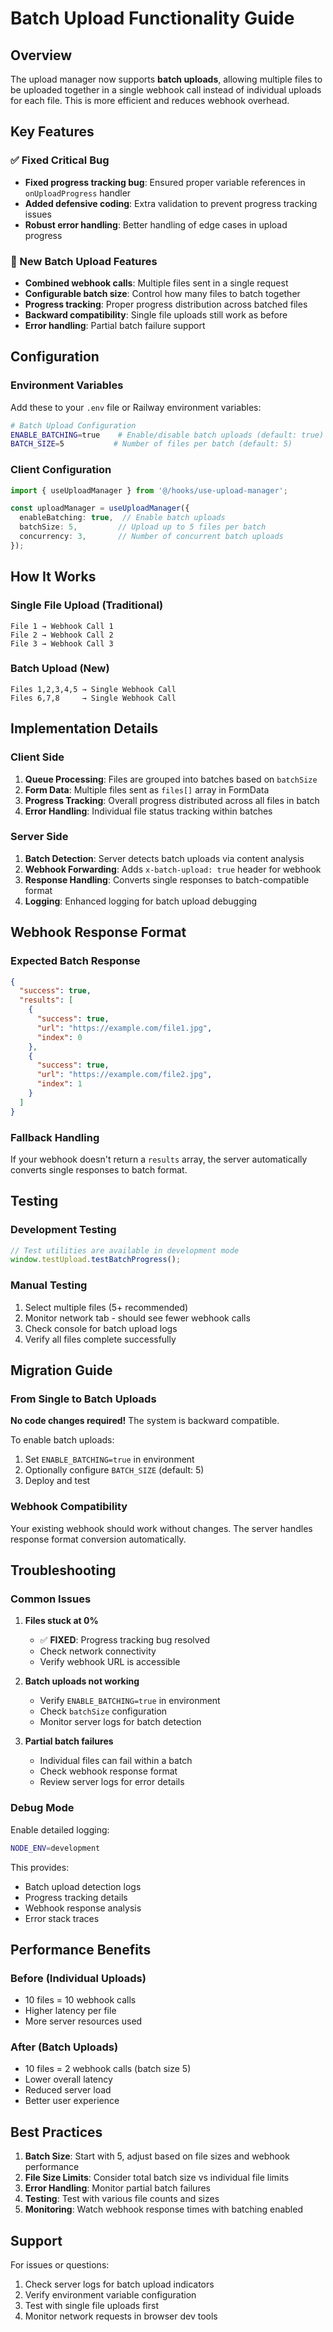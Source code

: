 # Batch Upload Functionality Guide

## Overview

The upload manager now supports **batch uploads**, allowing multiple files to be uploaded together in a single webhook call instead of individual uploads for each file. This is more efficient and reduces webhook overhead.

## Key Features

### ✅ Fixed Critical Bug
- **Fixed progress tracking bug**: Ensured proper variable references in `onUploadProgress` handler
- **Added defensive coding**: Extra validation to prevent progress tracking issues
- **Robust error handling**: Better handling of edge cases in upload progress

### 🚀 New Batch Upload Features
- **Combined webhook calls**: Multiple files sent in a single request
- **Configurable batch size**: Control how many files to batch together
- **Progress tracking**: Proper progress distribution across batched files
- **Backward compatibility**: Single file uploads still work as before
- **Error handling**: Partial batch failure support

## Configuration

### Environment Variables

Add these to your `.env` file or Railway environment variables:

```bash
# Batch Upload Configuration
ENABLE_BATCHING=true    # Enable/disable batch uploads (default: true)
BATCH_SIZE=5           # Number of files per batch (default: 5)
```

### Client Configuration

```typescript
import { useUploadManager } from '@/hooks/use-upload-manager';

const uploadManager = useUploadManager({
  enableBatching: true,  // Enable batch uploads
  batchSize: 5,         // Upload up to 5 files per batch
  concurrency: 3,       // Number of concurrent batch uploads
});
```

## How It Works

### Single File Upload (Traditional)
```
File 1 → Webhook Call 1
File 2 → Webhook Call 2  
File 3 → Webhook Call 3
```

### Batch Upload (New)
```
Files 1,2,3,4,5 → Single Webhook Call
Files 6,7,8     → Single Webhook Call
```

## Implementation Details

### Client Side

1. **Queue Processing**: Files are grouped into batches based on `batchSize`
2. **Form Data**: Multiple files sent as `files[]` array in FormData
3. **Progress Tracking**: Overall progress distributed across all files in batch
4. **Error Handling**: Individual file status tracking within batches

### Server Side

1. **Batch Detection**: Server detects batch uploads via content analysis
2. **Webhook Forwarding**: Adds `x-batch-upload: true` header for webhook
3. **Response Handling**: Converts single responses to batch-compatible format
4. **Logging**: Enhanced logging for batch upload debugging

## Webhook Response Format

### Expected Batch Response
```json
{
  "success": true,
  "results": [
    {
      "success": true,
      "url": "https://example.com/file1.jpg",
      "index": 0
    },
    {
      "success": true, 
      "url": "https://example.com/file2.jpg",
      "index": 1
    }
  ]
}
```

### Fallback Handling
If your webhook doesn't return a `results` array, the server automatically converts single responses to batch format.

## Testing

### Development Testing
```typescript
// Test utilities are available in development mode
window.testUpload.testBatchProgress();
```

### Manual Testing
1. Select multiple files (5+ recommended)
2. Monitor network tab - should see fewer webhook calls
3. Check console for batch upload logs
4. Verify all files complete successfully

## Migration Guide

### From Single to Batch Uploads

**No code changes required!** The system is backward compatible.

To enable batch uploads:
1. Set `ENABLE_BATCHING=true` in environment
2. Optionally configure `BATCH_SIZE` (default: 5)
3. Deploy and test

### Webhook Compatibility

Your existing webhook should work without changes. The server handles response format conversion automatically.

## Troubleshooting

### Common Issues

1. **Files stuck at 0%**
   - ✅ **FIXED**: Progress tracking bug resolved
   - Check network connectivity
   - Verify webhook URL is accessible

2. **Batch uploads not working**
   - Verify `ENABLE_BATCHING=true` in environment
   - Check `batchSize` configuration
   - Monitor server logs for batch detection

3. **Partial batch failures**
   - Individual files can fail within a batch
   - Check webhook response format
   - Review server logs for error details

### Debug Mode

Enable detailed logging:
```bash
NODE_ENV=development
```

This provides:
- Batch upload detection logs
- Progress tracking details
- Webhook response analysis
- Error stack traces

## Performance Benefits

### Before (Individual Uploads)
- 10 files = 10 webhook calls
- Higher latency per file
- More server resources used

### After (Batch Uploads)
- 10 files = 2 webhook calls (batch size 5)
- Lower overall latency
- Reduced server load
- Better user experience

## Best Practices

1. **Batch Size**: Start with 5, adjust based on file sizes and webhook performance
2. **File Size Limits**: Consider total batch size vs individual file limits
3. **Error Handling**: Monitor partial batch failures
4. **Testing**: Test with various file counts and sizes
5. **Monitoring**: Watch webhook response times with batching enabled

## Support

For issues or questions:
1. Check server logs for batch upload indicators
2. Verify environment variable configuration
3. Test with single file uploads first
4. Monitor network requests in browser dev tools
